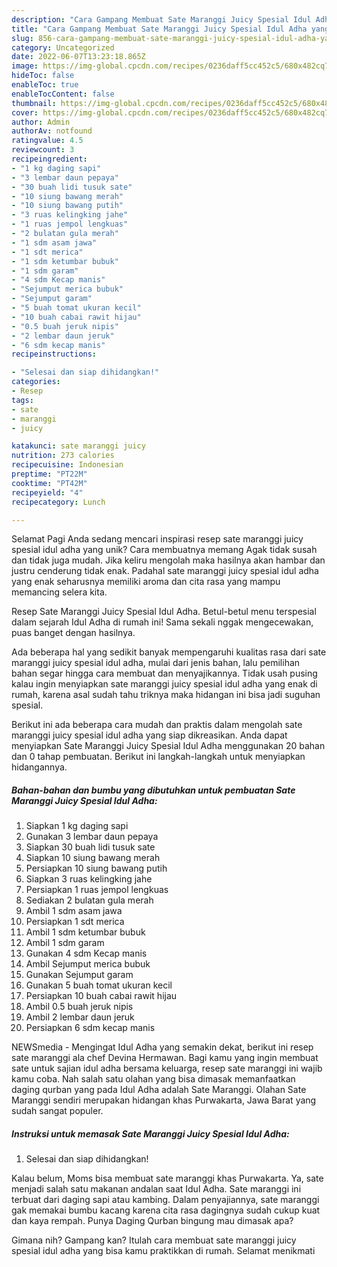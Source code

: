 ```yaml
---
description: "Cara Gampang Membuat Sate Maranggi Juicy Spesial Idul Adha yang Lezat Sekali, Mantap"
title: "Cara Gampang Membuat Sate Maranggi Juicy Spesial Idul Adha yang Lezat Sekali, Mantap"
slug: 856-cara-gampang-membuat-sate-maranggi-juicy-spesial-idul-adha-yang-lezat-sekali-mantap
category: Uncategorized
date: 2022-06-07T13:23:18.865Z
image: https://img-global.cpcdn.com/recipes/0236daff5cc452c5/680x482cq70/sate-maranggi-juicy-spesial-idul-adha-foto-resep-utama.jpg
hideToc: false
enableToc: true
enableTocContent: false
thumbnail: https://img-global.cpcdn.com/recipes/0236daff5cc452c5/680x482cq70/sate-maranggi-juicy-spesial-idul-adha-foto-resep-utama.jpg
cover: https://img-global.cpcdn.com/recipes/0236daff5cc452c5/680x482cq70/sate-maranggi-juicy-spesial-idul-adha-foto-resep-utama.jpg
author: Admin
authorAv: notfound
ratingvalue: 4.5
reviewcount: 3
recipeingredient:
- "1 kg daging sapi"
- "3 lembar daun pepaya"
- "30 buah lidi tusuk sate"
- "10 siung bawang merah"
- "10 siung bawang putih"
- "3 ruas kelingking jahe"
- "1 ruas jempol lengkuas"
- "2 bulatan gula merah"
- "1 sdm asam jawa"
- "1 sdt merica"
- "1 sdm ketumbar bubuk"
- "1 sdm garam"
- "4 sdm Kecap manis"
- "Sejumput merica bubuk"
- "Sejumput garam"
- "5 buah tomat ukuran kecil"
- "10 buah cabai rawit hijau"
- "0.5 buah jeruk nipis"
- "2 lembar daun jeruk"
- "6 sdm kecap manis"
recipeinstructions:

- "Selesai dan siap dihidangkan!"
categories:
- Resep
tags:
- sate
- maranggi
- juicy

katakunci: sate maranggi juicy 
nutrition: 273 calories
recipecuisine: Indonesian
preptime: "PT22M"
cooktime: "PT42M"
recipeyield: "4"
recipecategory: Lunch

---
```



Selamat Pagi Anda sedang mencari inspirasi resep sate maranggi juicy spesial idul adha yang unik? Cara membuatnya memang Agak tidak susah dan tidak juga mudah. Jika keliru mengolah maka hasilnya akan hambar dan justru cenderung tidak enak. Padahal sate maranggi juicy spesial idul adha yang enak seharusnya memiliki aroma dan cita rasa yang mampu memancing selera kita.


Resep Sate Maranggi Juicy Spesial Idul Adha. Betul-betul menu terspesial dalam sejarah Idul Adha di rumah ini! Sama sekali nggak mengecewakan, puas banget dengan hasilnya.

Ada beberapa hal yang sedikit banyak mempengaruhi kualitas rasa dari sate maranggi juicy spesial idul adha, mulai dari jenis bahan, lalu pemilihan bahan segar hingga cara membuat dan menyajikannya. Tidak usah pusing kalau ingin menyiapkan sate maranggi juicy spesial idul adha yang enak di rumah, karena asal sudah tahu triknya maka hidangan ini bisa jadi suguhan spesial.


Berikut ini ada beberapa cara mudah dan praktis dalam mengolah sate maranggi juicy spesial idul adha yang siap dikreasikan. Anda dapat menyiapkan Sate Maranggi Juicy Spesial Idul Adha menggunakan 20 bahan dan 0 tahap pembuatan. Berikut ini langkah-langkah untuk menyiapkan hidangannya.

<!--inarticleads1-->

##### Bahan-bahan dan bumbu yang dibutuhkan untuk pembuatan Sate Maranggi Juicy Spesial Idul Adha:

1. Siapkan 1 kg daging sapi
1. Gunakan 3 lembar daun pepaya
1. Siapkan 30 buah lidi tusuk sate
1. Siapkan 10 siung bawang merah
1. Persiapkan 10 siung bawang putih
1. Siapkan 3 ruas kelingking jahe
1. Persiapkan 1 ruas jempol lengkuas
1. Sediakan 2 bulatan gula merah
1. Ambil 1 sdm asam jawa
1. Persiapkan 1 sdt merica
1. Ambil 1 sdm ketumbar bubuk
1. Ambil 1 sdm garam
1. Gunakan 4 sdm Kecap manis
1. Ambil Sejumput merica bubuk
1. Gunakan Sejumput garam
1. Gunakan 5 buah tomat ukuran kecil
1. Persiapkan 10 buah cabai rawit hijau
1. Ambil 0.5 buah jeruk nipis
1. Ambil 2 lembar daun jeruk
1. Persiapkan 6 sdm kecap manis


NEWSmedia - Mengingat Idul Adha yang semakin dekat, berikut ini resep sate maranggi ala chef Devina Hermawan. Bagi kamu yang ingin membuat sate untuk sajian idul adha bersama keluarga, resep sate maranggi ini wajib kamu coba. Nah salah satu olahan yang bisa dimasak memanfaatkan daging qurban yang pada Idul Adha adalah Sate Maranggi. Olahan Sate Maranggi sendiri merupakan hidangan khas Purwakarta, Jawa Barat yang sudah sangat populer. 

<!--inarticleads2-->

##### Instruksi untuk memasak Sate Maranggi Juicy Spesial Idul Adha:


1. Selesai dan siap dihidangkan!

Kalau belum, Moms bisa membuat sate maranggi khas Purwakarta. Ya, sate menjadi salah satu makanan andalan saat Idul Adha. Sate maranggi ini terbuat dari daging sapi atau kambing. Dalam penyajiannya, sate maranggi gak memakai bumbu kacang karena cita rasa dagingnya sudah cukup kuat dan kaya rempah. Punya Daging Qurban bingung mau dimasak apa? 

Gimana nih? Gampang kan? Itulah cara membuat sate maranggi juicy spesial idul adha yang bisa kamu praktikkan di rumah. Selamat menikmati
